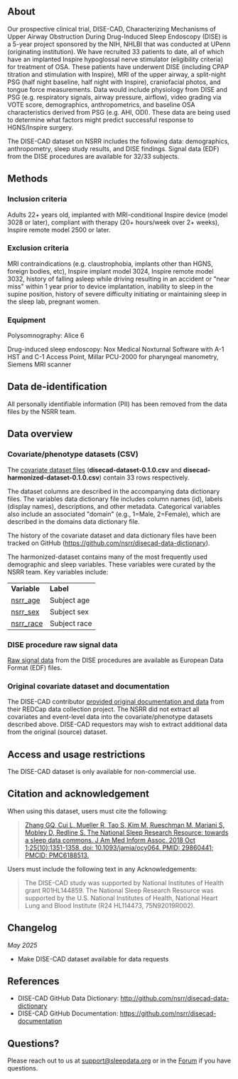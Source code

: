## About

Our prospective clinical trial, DISE-CAD, Characterizing Mechanisms of Upper Airway Obstruction During Drug-Induced Sleep Endoscopy (DISE) is a 5-year project sponsored by the NIH, NHLBI that was conducted at UPenn (originating institution). We have recruited 33 patients to date, all of which have an implanted Inspire hypoglossal nerve stimulator (eligibility criteria) for treatment of OSA. These patients have underwent DISE (including CPAP titration and stimulation with Inspire), MRI of the upper airway, a split-night PSG (half night baseline, half night with Inspire), craniofacial photos, and tongue force measurements. Data would include physiology from DISE and PSG (e.g. respiratory signals, airway pressure, airflow), video grading via VOTE score, demographics, anthropometrics, and baseline OSA characteristics derived from PSG (e.g. AHI, ODI). These data are being used to determine what factors might predict successful response to HGNS/Inspire surgery.

The DISE-CAD dataset on NSRR includes the following data: demographics, anthropometry, sleep study results, and DISE findings. Signal data (EDF) from the DISE procedures are available for 32/33 subjects.

## Methods

### Inclusion criteria

Adults 22+ years old, implanted with MRI-conditional Inspire device (model 3028 or later), compliant with therapy (20+ hours/week over 2+ weeks), Inspire remote model 2500 or later.

### Exclusion criteria 

MRI contraindications (e.g. claustrophobia, implants other than HGNS, foreign bodies, etc), Inspire implant model 3024, Inspire remote model 3032, history of falling asleep while driving resulting in an accident or "near miss" within 1 year prior to device implantation, inability to sleep in the supine position, history of severe difficulty initiating or maintaining sleep in the sleep lab, pregnant women.

### Equipment

Polysomnography: Alice 6

Drug-induced sleep endoscopy: Nox Medical Noxturnal Software with A-1 HST and C-1 Access Point, Millar PCU-2000 for pharyngeal manometry, Siemens MRI scanner

## Data de-identification

All personally identifiable information (PII) has been removed from the data files by the NSRR team.

## Data overview

### Covariate/phenotype datasets (CSV)

The [covariate dataset files](:files_path:/datasets) (**disecad-dataset-0.1.0.csv** and **disecad-harmonized-dataset-0.1.0.csv**) contain 33 rows respectively.

The dataset columns are described in the accompanying data dictionary files. The variables data dictionary file includes column names (id), labels (display names), descriptions, and other metadata. Categorical variables also include an associated "domain" (e.g., 1=Male, 2=Female), which are described in the domains data dictionary file. 

The history of the covariate dataset and data dictionary files have been tracked on GitHub (https://github.com/nsrr/disecad-data-dictionary). 

The harmonized-dataset contains many of the most frequently used demographic and sleep variables. These variables were curated by the NSRR team. Key variables include:

  <table>
    <tr><td><b>Variable</b></td><td><b>Label</b></td></tr>
    <tr><td><a href=":variables_path:/nsrr_age">nsrr_age</a></td><td>Subject age</td></tr>
    <tr><td><a href=":variables_path:/nsrr_sex">nsrr_sex</a></td><td>Subject sex</td></tr> 
    <tr><td><a href=":variables_path:/nsrr_race">nsrr_race</a></td><td>Subject race</td></tr> 
  </table>

### DISE procedure raw signal data

[Raw signal data](:files_path:/original/EDFs) from the DISE procedures are available as European Data Format (EDF) files.

### Original covariate dataset and documentation

The DISE-CAD contributor [provided original documentation and data](:files_path:/original) from their REDCap data collection project. The NSRR did not extract all covariates and event-level data into the covariate/phenotype datasets described above. DISE-CAD requestors may wish to extract additional data from the original (source) dataset.

## Access and usage restrictions

The DISE-CAD dataset is only available for non-commercial use.

## Citation and acknowledgement

When using this dataset, users must cite the following:

> [Zhang GQ, Cui L, Mueller R, Tao S, Kim M, Rueschman M, Mariani S, Mobley D, Redline S. The National Sleep Research Resource: towards a sleep data commons. J Am Med Inform Assoc. 2018 Oct 1;25(10):1351-1358. doi: 10.1093/jamia/ocy064. PMID: 29860441; PMCID: PMC6188513.](https://pubmed.ncbi.nlm.nih.gov/29860441/)

Users must include the following text in any Acknowledgements:

> The DISE-CAD study was supported by National Institutes of Health grant R01HL144859. The National Sleep Research Resource was supported by the U.S. National Institutes of Health, National Heart Lung and Blood Institute (R24 HL114473, 75N92019R002). 

## Changelog

*May 2025*

- Make DISE-CAD dataset available for data requests

## References

- DISE-CAD GitHub Data Dictionary: http://github.com/nsrr/disecad-data-dictionary
- DISE-CAD GitHub Documentation: https://github.com/nsrr/disecad-documentation

## Questions?

Please reach out to us at support@sleepdata.org or in the [Forum](https://sleepdata.org/forum) if you have questions.
